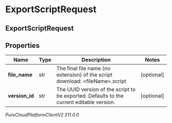 # ExportScriptRequest

## ExportScriptRequest

## Properties

|Name | Type | Description | Notes|
|------------ | ------------- | ------------- | -------------|
| **file_name** | str | The final file name (no extension) of the script download: &lt;fileName&gt;.script | [optional] |
| **version_id** | str | The UUID version of the script to be exported.  Defaults to the current editable version. | [optional] |



_PureCloudPlatformClientV2 211.0.0_
